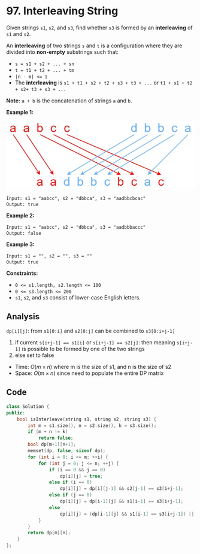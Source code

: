 # 97. Interleaving String

Given strings `s1`, `s2`, and `s3`, find whether `s3` is formed by an **interleaving** of `s1` and `s2`.

An **interleaving** of two strings `s` and `t` is a configuration where they are divided into **non-empty** substrings such that:

- `s = s1 + s2 + ... + sn`
- `t = t1 + t2 + ... + tm`
- `|n - m| <= 1`
- The **interleaving** is `s1 + t1 + s2 + t2 + s3 + t3 + ...` or `t1 + s1 + t2 + s2+ t3 + s3 + ...`

**Note:** `a + b` is the concatenation of strings `a` and `b`.

 

**Example 1:**

![img](resources/97.jpg)

```
Input: s1 = "aabcc", s2 = "dbbca", s3 = "aadbbcbcac"
Output: true
```

**Example 2:**

```
Input: s1 = "aabcc", s2 = "dbbca", s3 = "aadbbbaccc"
Output: false
```

**Example 3:**

```
Input: s1 = "", s2 = "", s3 = ""
Output: true
```

 

**Constraints:**

- `0 <= s1.length, s2.length <= 100`
- `0 <= s3.length <= 200`
- `s1`, `s2`, and `s3` consist of lower-case English letters.

## Analysis

`dp[i][j]`: from `s1[0:i]` and `s2[0:j]` can be combined to `s3[0:i+j-1]`

1. if current `s[i+j-1] == s1[i]` or `s[i+j-1] == s2[j]`: then meaning `s[i+j-1]` is possible to be formed by one of the two strings
2. else set to false

* Time: $O(m \times n)$ where m is the size of s1, and n is the size of s2
* Space: $O(m \times n)$ since need to populate the entire DP matrix

## Code

```c++
class Solution {
public:
    bool isInterleave(string s1, string s2, string s3) {
        int m = s1.size(), n = s2.size(), k = s3.size();
        if (m + n != k)
            return false;
        bool dp[m+1][n+1];
        memset(dp, false, sizeof dp);
        for (int i = 0; i <= m; ++i) {
            for (int j = 0; j <= n; ++j) {
                if (i == 0 && j == 0)
                    dp[i][j] = true;
                else if (i == 0)
                    dp[i][j] = dp[i][j-1] && s2[j-1] == s3[i+j-1];
                else if (j == 0)
                    dp[i][j] = dp[i-1][j] && s1[i-1] == s3[i+j-1];
                else
                    dp[i][j] = (dp[i-1][j] && s1[i-1] == s3[i+j-1]) || (dp[i][j-1] && s2[j-1] == s3[i+j-1]);
            }
        }
        return dp[m][n];
    }
};
```


